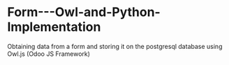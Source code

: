 # Form---Owl-and-Python-Implementation
Obtaining data from a form and storing it on the postgresql database using Owl.js (Odoo JS Framework)
